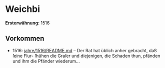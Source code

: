 # Weichbi

**Ersterwähnung:** 1516

## Vorkommen
- 1516: [jahre/1516/README.md](../jahre/1516/README.md) – Der Rat hat üblich anher gebracht, daß ſeine Flur-
ſhühen die Graſer und diejenigen, die Schaden thun,
pfänden und ihm die Pfänder wiederum...
